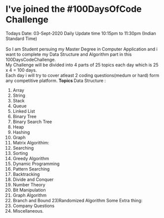 # I've joined the #100DaysOfCode Challenge
Todays Date: 03-Sept-2020 
Daily Update time 10:15pm to 11:30pm (Indian Standard Time)
<br>
<br>
So I am Student persuing my Master Degree in Computer Application and i want to complete my Data Structure and Algorithm part in this 100DaysCodeChallenge.
<br>
My Challenge will be divided into 4 parts of 25 topics each day which is 25 x 4 = 100 days. <br>
Each day i will try to cover atleast 2 coding questions(medum or hard) form any competitive platform.
<b> Topics </b>
Data Structure :
1) Array
2) String
3) Stack
4) Queue
5) Linked List
6) Binary Tree
7) Binary Search Tree
8) Heap
9) Hashing
10) Graph
11) Matrix
Algorithim:
12) Searching
13) Sorting
14) Greedy Algorithm
15) Dynamic Programming
16) Pattern Searching
17) Backtracking
18) Divide and Conquer
19) Number Theory
20) Bit Manipulation
21) Graph Algorithm
22) Branch and Bound
23)Randomized Algorithm
Some Extra thing:
24) Company Questions 
25) Miscellaneous.
